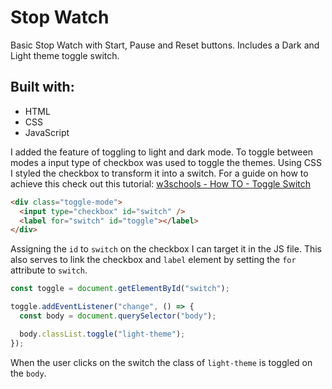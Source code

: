 # Stop Watch

Basic Stop Watch with Start, Pause and Reset buttons. Includes a Dark and Light theme toggle switch.

## Built with:

- HTML
- CSS
- JavaScript

I added the feature of toggling to light and dark mode. To toggle between modes a input type of checkbox was used to toggle the themes. Using CSS I styled the checkbox to transform it into a switch. For a guide on how to achieve this check out this tutorial: [w3schools - How TO - Toggle Switch](https://www.w3schools.com/howto/howto_css_switch.asp)

```html
<div class="toggle-mode">
  <input type="checkbox" id="switch" />
  <label for="switch" id="toggle"></label>
</div>
```

Assigning the `id` to `switch` on the checkbox I can target it in the JS file. This also serves to link the checkbox and `label` element by setting the `for` attribute to `switch`.

```javascript
const toggle = document.getElementById("switch");

toggle.addEventListener("change", () => {
  const body = document.querySelector("body");

  body.classList.toggle("light-theme");
});
```

When the user clicks on the switch the class of `light-theme` is toggled on the `body`.
